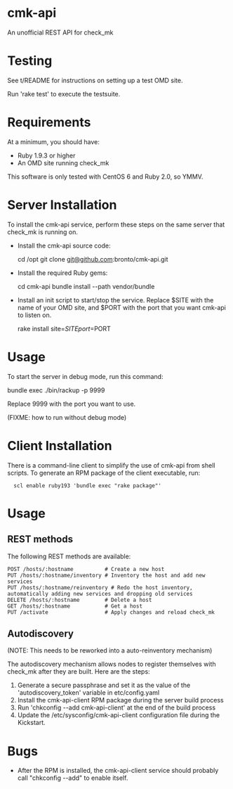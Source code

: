 cmk-api
=======

An unofficial REST API for check_mk

Testing
=======

See t/README for instructions on setting up a test OMD site.

Run 'rake test' to execute the testsuite.


Requirements
============

At a minimum, you should have:

 * Ruby 1.9.3 or higher
 * An OMD site running check_mk

This software is only tested with CentOS 6 and Ruby 2.0, so YMMV.


Server Installation
===================

To install the cmk-api service, perform these steps on the same
server that check_mk is running on.

  * Install the cmk-api source code:

      cd /opt
      git clone git@github.com:bronto/cmk-api.git

  * Install the required Ruby gems:

      cd cmk-api
      bundle install --path vendor/bundle
	
  * Install an init script to start/stop the service.
    Replace $SITE with the name of your OMD site,
    and $PORT with the port that you want cmk-api to listen on.

      rake install site=$SITE port=$PORT


Usage
=====

To start the server in debug mode, run this command:

  bundle exec ./bin/rackup -p 9999

Replace 9999 with the port you want to use.

(FIXME: how to run without debug mode)


Client Installation
===================

There is a command-line client to simplify the use of cmk-api from
shell scripts. To generate an RPM package of the client executable,
run:

      scl enable ruby193 'bundle exec "rake package"'


Usage
=====

REST methods
------------

The following REST methods are available:

    POST /hosts/:hostname          # Create a new host 
    PUT /hosts/:hostname/inventory # Inventory the host and add new services
    PUT /hosts/:hostname/reinventory # Redo the host inventory, automatically adding new services and dropping old services
    DELETE /hosts/:hostname        # Delete a host
    GET /hosts/:hostname           # Get a host
    PUT /activate                  # Apply changes and reload check_mk 

Autodiscovery
-------------

(NOTE: This needs to be reworked into a auto-reinventory mechanism)

The autodiscovery mechanism allows nodes to register themselves 
with check_mk after they are built. Here are the steps:

  1. Generate a secure passphrase and set it as the value of the 
     'autodiscovery_token' variable in etc/config.yaml
  1. Install the cmk-api-client RPM package during the server build process
  1. Run 'chkconfig --add cmk-api-client' at the end of the build process
  1. Update the /etc/sysconfig/cmk-api-client configuration file during 
     the Kickstart.

Bugs
====

 * After the RPM is installed, the cmk-api-client service should probably
   call "chkconfig --add" to enable itself.
